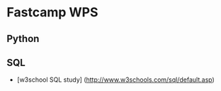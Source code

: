 # Fastcamp WPS

## Python

## SQL
- [w3school SQL study]
(http://www.w3schools.com/sql/default.asp)

